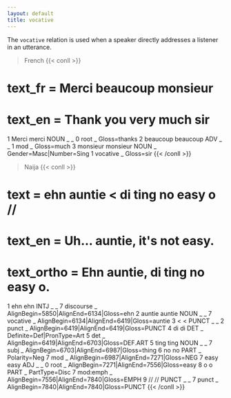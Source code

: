 ```yaml
---
layout: default
title: vocative
---
```

The `vocative` relation is used when a speaker directly addresses a listener in an utterance.

>French
{{< conll >}}
# text_fr = Merci beaucoup monsieur
# text_en = Thank you very much sir
1	Merci	merci	NOUN	_	_	0	root	_	Gloss=thanks
2	beaucoup	beaucoup	ADV	_	_	1	mod	_	Gloss=much
3	monsieur	monsieur	NOUN	_	Gender=Masc|Number=Sing	1	vocative	_	Gloss=sir
{{< /conll >}}

>Naija
{{< conll >}}
# text = ehn auntie < di ting no easy o //
# text_en = Uh... auntie, it's not easy.
# text_ortho = Ehn auntie, di ting no easy o.
1	ehn	ehn	INTJ	_	_	7	discourse	_	AlignBegin=5850|AlignEnd=6134|Gloss=ehn
2	auntie	auntie	NOUN	_	_	7	vocative	_	AlignBegin=6134|AlignEnd=6419|Gloss=auntie
3	<	<	PUNCT	_	_	2	punct	_	AlignBegin=6419|AlignEnd=6419|Gloss=PUNCT
4	di	di	DET	_	Definite=Def|PronType=Art	5	det	_	AlignBegin=6419|AlignEnd=6703|Gloss=DEF.ART
5	ting	ting	NOUN	_	_	7	subj	_	AlignBegin=6703|AlignEnd=6987|Gloss=thing
6	no	no	PART	_	Polarity=Neg	7	mod	_	AlignBegin=6987|AlignEnd=7271|Gloss=NEG
7	easy	easy	ADJ	_	_	0	root	_	AlignBegin=7271|AlignEnd=7556|Gloss=easy
8	o	o	PART	_	PartType=Disc	7	mod:emph	_	AlignBegin=7556|AlignEnd=7840|Gloss=EMPH
9	//	//	PUNCT	_	_	7	punct	_	AlignBegin=7840|AlignEnd=7840|Gloss=PUNCT
{{< /conll >}}
